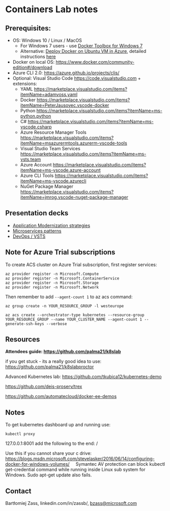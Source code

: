 # Containers Lab notes

## Prerequisites:

* OS: Windows 10 / Linux / MacOS 
    * For Windows 7 users - use [Docker Toolbox for Windows 7](https://docs.docker.com/toolbox/toolbox_install_windows/)
    * Alternative: [Deploy Docker on Ubuntu VM in Azure](https://azuremarketplace.microsoft.com/en-us/marketplace/apps/CanonicalandMSOpenTech.DockerOnUbuntuServer1404LTS), detailed instructions [here](https://blogs.msdn.microsoft.com/opensourcemsft/2015/09/26/step-by-step-set-up-docker-on-azure-connect-to-nginx-container-from-windows/)
* Docker on local OS: https://www.docker.com/community-edition#/download
* Azure CLI 2.0: https://azure.github.io/projects/clis/
* Optional: Visual Studio Code https://code.visualstudio.com + extensions:
    * YAML https://marketplace.visualstudio.com/items?itemName=adamvoss.yaml
    * Docker https://marketplace.visualstudio.com/items?itemName=PeterJausovec.vscode-docker
    * Python https://marketplace.visualstudio.com/items?itemName=ms-python.python
    * C# https://marketplace.visualstudio.com/items?itemName=ms-vscode.csharp
    * Azure Resource Manager Tools https://marketplace.visualstudio.com/items?itemName=msazurermtools.azurerm-vscode-tools
    * Visual Studio Team Services https://marketplace.visualstudio.com/items?itemName=ms-vsts.team
    * Azure Account https://marketplace.visualstudio.com/items?itemName=ms-vscode.azure-account
    * Azure CLI Tools https://marketplace.visualstudio.com/items?itemName=ms-vscode.azurecli
    * NuGet Package Manager https://marketplace.visualstudio.com/items?itemName=jmrog.vscode-nuget-package-manager

## Presentation decks

* [Application Modernization strategies](https://1drv.ms/p/s!AiHc6vDpjSLCnPIDFoZRE2ivJpL8qg)
* [Microservices patterns](https://1drv.ms/p/s!AiHc6vDpjSLCnPIlDR95848hTwlq7A)
* [DevOps / VSTS](https://1drv.ms/p/s!AiHc6vDpjSLCnPIEm0SoRNmKkm-Uig)

## Note for Azure Trial subscriptions

To create ACS cluster on Azure Trial subscription, first register services:

```
az provider register -n Microsoft.Compute  
az provider register -n Microsoft.ContainerService  
az provider register -n Microsoft.Storage  
az provider register -n Microsoft.Network
```

Then remember to add `--agent-count 1` to az acs command:

```
az group create -n YOUR_RESOURCE_GROUP -l westeurope

az acs create --orchestrator-type kubernetes --resource-group YOUR_RESOURCE_GROUP --name YOUR_CLUSTER_NAME --agent-count 1 --generate-ssh-keys --verbose  
```


## Resources

**Attendees guide:
https://github.com/palma21/k8slab**

if you get stuck - its a really good idea to use: https://github.com/palma21/k8slabproctor

Advanced Kubernetes lab:
https://github.com/tkubica12/kubernetes-demo

https://github.com/deis-proserv/trex

https://github.com/automatecloud/docker-ee-demos

## Notes

To get kubernetes dashboard up and running use:  
```
kubectl proxy
```  
127.0.0.1:8001
add the following to the end: /     


Use this if you cannot share your c drive:  
https://blogs.msdn.microsoft.com/stevelasker/2016/06/14/configuring-docker-for-windows-volumes/
 
 
Symantec AV protection can block kubectl get-credential command while running inside Linux sub system for Windows. Sudo apt-get update also fails. 



## Contact

Bartłomiej Zass, linkedin.com/in/zassb/, bzass@microsoft.com
